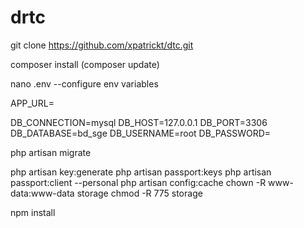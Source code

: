 # drtc

git clone https://github.com/xpatrickt/dtc.git

composer install (composer update)

nano .env
--configure env variables

APP_URL=

DB_CONNECTION=mysql
DB_HOST=127.0.0.1
DB_PORT=3306
DB_DATABASE=bd_sge
DB_USERNAME=root
DB_PASSWORD=

php artisan migrate

php artisan key:generate
php artisan passport:keys
php artisan passport:client --personal
php artisan config:cache
chown -R www-data:www-data storage
chmod -R 775 storage

npm install

